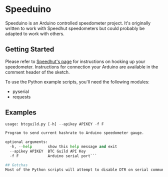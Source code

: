 # Speeduino

Speeduino is an Arduino controlled speedometer project. It's originally written to work with Speedhut speedometers but could probably be adapted to work with others.

## Getting Started
Please refer to [Speedhut's page](http://www.speedhut.com/instructions.i) for instructions on hooking up your speedometer. Instructions for connection your Arduino are available in the comment header of the sketch.

To use the Python example scripts, you'll need the following modules:
* pyserial
* requests

## Examples
```btcguild.py
usage: btcguild.py [-h] --apikey APIKEY -f F

Program to send current hashrate to Arduino speedometer gauge.

optional arguments:
  -h, --help       show this help message and exit
  --apikey APIKEY  BTC Guild API Key
  -f F             Arduino serial port```

## Gotchas
Most of the Python scripts will attempt to disable DTR on serial communication in order to prevent the Arduino from resetting itself. Not all systems will support this. It is suggested to follow these instructions on disabling power reset on serial connectivity for your Arduino. (http://playground.arduino.cc/Main/DisablingAutoResetOnSerialConnection#.Uxv9hD5gaGI)
